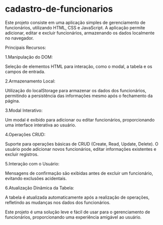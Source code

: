 # cadastro-de-funcionarios
Este projeto consiste em uma aplicação simples de gerenciamento de funcionários, utilizando HTML, CSS e JavaScript. A aplicação permite adicionar, editar e excluir funcionários, armazenando os dados localmente no navegador.

Principais Recursos:

1.Manipulação do DOM:

Seleção de elementos HTML para interação, como o modal, a tabela e os campos de entrada.

2.Armazenamento Local:

Utilização do localStorage para armazenar os dados dos funcionários, permitindo a persistência das informações mesmo após o fechamento da página.

3.Modal Interativo:

Um modal é exibido para adicionar ou editar funcionários, proporcionando uma interface interativa ao usuário.

4.Operações CRUD:

Suporte para operações básicas de CRUD (Create, Read, Update, Delete). O usuário pode adicionar novos funcionários, editar informações existentes e excluir registros.

5.Interação com o Usuário:

Mensagens de confirmação são exibidas antes de excluir um funcionário, evitando exclusões acidentais.

6.Atualização Dinâmica da Tabela:

A tabela é atualizada automaticamente após a realização de operações, refletindo as mudanças nos dados dos funcionários.

Este projeto é uma solução leve e fácil de usar para o gerenciamento de funcionários, proporcionando uma experiência amigável ao usuário.
